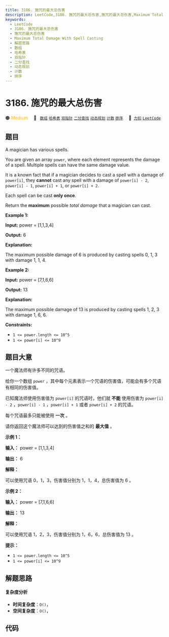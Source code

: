 ```yaml
---
title: 3186. 施咒的最大总伤害
description: LeetCode,3186. 施咒的最大总伤害,施咒的最大总伤害,Maximum Total Damage With Spell Casting,解题思路,数组,哈希表,双指针,二分查找,动态规划,计数,排序
keywords:
  - LeetCode
  - 3186. 施咒的最大总伤害
  - 施咒的最大总伤害
  - Maximum Total Damage With Spell Casting
  - 解题思路
  - 数组
  - 哈希表
  - 双指针
  - 二分查找
  - 动态规划
  - 计数
  - 排序
---
```


# 3186. 施咒的最大总伤害

🟠 <font color=#ffb800>Medium</font>&emsp; 🔖&ensp; [`数组`](/tag/array.md) [`哈希表`](/tag/hash-table.md) [`双指针`](/tag/two-pointers.md) [`二分查找`](/tag/binary-search.md) [`动态规划`](/tag/dynamic-programming.md) [`计数`](/tag/counting.md) [`排序`](/tag/sorting.md)&emsp; 🔗&ensp;[`力扣`](https://leetcode.cn/problems/maximum-total-damage-with-spell-casting) [`LeetCode`](https://leetcode.com/problems/maximum-total-damage-with-spell-casting)

## 题目

A magician has various spells.

You are given an array `power`, where each element represents the damage of a
spell. Multiple spells can have the same damage value.

It is a known fact that if a magician decides to cast a spell with a damage of
`power[i]`, they **cannot** cast any spell with a damage of `power[i] - 2`,
`power[i] - 1`, `power[i] + 1`, or `power[i] + 2`.

Each spell can be cast **only once**.

Return the **maximum** possible _total damage_ that a magician can cast.



**Example 1:**

**Input:** power = [1,1,3,4]

**Output:** 6

**Explanation:**

The maximum possible damage of 6 is produced by casting spells 0, 1, 3 with
damage 1, 1, 4.

**Example 2:**

**Input:** power = [7,1,6,6]

**Output:** 13

**Explanation:**

The maximum possible damage of 13 is produced by casting spells 1, 2, 3 with
damage 1, 6, 6.



**Constraints:**

  * `1 <= power.length <= 10^5`
  * `1 <= power[i] <= 10^9`


## 题目大意

一个魔法师有许多不同的咒语。

给你一个数组 `power` ，其中每个元素表示一个咒语的伤害值，可能会有多个咒语有相同的伤害值。

已知魔法师使用伤害值为 `power[i]` 的咒语时，他们就 **不能**  使用伤害为 `power[i] - 2` ，`power[i] - 1`
，`power[i] + 1` 或者 `power[i] + 2` 的咒语。

每个咒语最多只能被使用 **一次**  。

请你返回这个魔法师可以达到的伤害值之和的 **最大值**  。



**示例 1：**

**输入：** power = [1,1,3,4]

**输出：** 6

**解释：**

可以使用咒语 0，1，3，伤害值分别为 1，1，4，总伤害值为 6 。

**示例 2：**

**输入：** power = [7,1,6,6]

**输出：** 13

**解释：**

可以使用咒语 1，2，3，伤害值分别为 1，6，6，总伤害值为 13 。



**提示：**

  * `1 <= power.length <= 10^5`
  * `1 <= power[i] <= 10^9`


## 解题思路

#### 复杂度分析

- **时间复杂度**：`O()`，
- **空间复杂度**：`O()`，

## 代码

```javascript

```